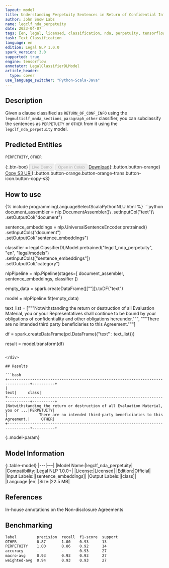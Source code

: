 ```yaml
---
layout: model
title: Understanding Perpetuity Sentences in Return of Confidential Information Clauses
author: John Snow Labs
name: legclf_nda_perpetuity
date: 2023-04-07
tags: [en, legal, licensed, classification, nda, perpetuity, tensorflow]
task: Text Classification
language: en
edition: Legal NLP 1.0.0
spark_version: 3.0
supported: true
engine: tensorflow
annotator: LegalClassifierDLModel
article_header:
  type: cover
use_language_switcher: "Python-Scala-Java"
---
```


## Description

Given a clause classified as `RETURN_OF_CONF_INFO` using the `legmulticlf_mnda_sections_paragraph_other` classifier, you can subclassify the sentences as `PERPETUITY` or `OTHER` from it using the `legclf_nda_perpetuity` model.

## Predicted Entities

`PERPETUITY`, `OTHER`

{:.btn-box}
<button class="button button-orange" disabled>Live Demo</button>
<button class="button button-orange" disabled>Open in Colab</button>
[Download](https://s3.amazonaws.com/auxdata.johnsnowlabs.com/legal/models/legclf_nda_perpetuity_en_1.0.0_3.0_1680880224296.zip){:.button.button-orange}
[Copy S3 URI](s3://auxdata.johnsnowlabs.com/legal/models/legclf_nda_perpetuity_en_1.0.0_3.0_1680880224296.zip){:.button.button-orange.button-orange-trans.button-icon.button-copy-s3}

## How to use



<div class="tabs-box" markdown="1">
{% include programmingLanguageSelectScalaPythonNLU.html %}
```python
document_assembler = nlp.DocumentAssembler()\
    .setInputCol("text")\
    .setOutputCol("document")
    
sentence_embeddings = nlp.UniversalSentenceEncoder.pretrained()\
    .setInputCols("document")\
    .setOutputCol("sentence_embeddings")

classifier = legal.ClassifierDLModel.pretrained("legclf_nda_perpetuity", "en", "legal/models")\
    .setInputCols(["sentence_embeddings"])\
    .setOutputCol("category")

nlpPipeline = nlp.Pipeline(stages=[
      document_assembler, 
      sentence_embeddings,
      classifier
])

empty_data = spark.createDataFrame([[""]]).toDF("text")
                  
model = nlpPipeline.fit(empty_data)

text_list = ["""Notwithstanding the return or destruction of all Evaluation Material, you or your Representatives shall continue to be bound by your obligations of confidentiality and other obligations hereunder.""",
             """There are no intended third party beneficiaries to this Agreement."""]


df = spark.createDataFrame(pd.DataFrame({"text" : text_list}))

result = model.transform(df)
```

</div>

## Results

```bash
+--------------------------------------------------------------------------------+----------+
|                                                                            text|     class|
+--------------------------------------------------------------------------------+----------+
|Notwithstanding the return or destruction of all Evaluation Material, you or ...|PERPETUITY|
|              There are no intended third-party beneficiaries to this Agreement.|     OTHER|
+--------------------------------------------------------------------------------+----------+
```

{:.model-param}
## Model Information

{:.table-model}
|---|---|
|Model Name:|legclf_nda_perpetuity|
|Compatibility:|Legal NLP 1.0.0+|
|License:|Licensed|
|Edition:|Official|
|Input Labels:|[sentence_embeddings]|
|Output Labels:|[class]|
|Language:|en|
|Size:|22.5 MB|

## References

In-house annotations on the Non-disclosure Agreements

## Benchmarking

```bash
label         precision  recall  f1-score  support 
OTHER         0.87       1.00    0.93      13      
PERPETUITY    1.00       0.86    0.92      14      
accuracy      -          -       0.93      27      
macro-avg     0.93       0.93    0.93      27      
weighted-avg  0.94       0.93    0.93      27  
```
